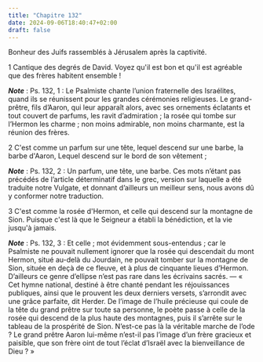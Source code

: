 ```yaml
---
title: "Chapitre 132"
date: 2024-09-06T18:40:47+02:00
draft: false
---
```



Bonheur des Juifs rassemblés à Jérusalem après la captivité.


1 Cantique des degrés de David. Voyez qu'il est bon et qu'il est agréable que des frères habitent ensemble !

***Note*** :  Ps. 132, 1 : Le Psalmiste chante l’union fraternelle des Israélites, quand ils se réunissent pour les grandes cérémonies religieuses. Le grand-prêtre, fils d’Aaron, qui leur apparaît alors, avec ses ornements éclatants et tout couvert de parfums, les ravit d’admiration ; la rosée qui tombe sur l’Hermon les charme ; non moins admirable, non moins charmante, est la réunion des frères.


2 C'est comme un parfum sur une tête, lequel descend sur une barbe, la barbe d'Aaron, Lequel descend sur le bord de son vêtement ;

***Note*** :  Ps. 132, 2 : Un parfum, une tête, une barbe. Ces mots n’étant pas précédés de l’article déterminatif dans le grec, version sur laquelle a été traduite notre Vulgate, et donnant d’ailleurs un meilleur sens, nous avons dû y conformer notre traduction.


3 C'est comme la rosée d'Hermon, et celle qui descend sur la montagne de Sion. Puisque c'est là que le Seigneur a établi la bénédiction, et la vie jusqu'à jamais.

***Note*** :  Ps. 132, 3 : Et celle ; mot évidemment sous-entendus ; car le Psalmiste ne pouvait nullement ignorer que la rosée qui descendait du mont Hermon, situé au-delà du Jourdain, ne pouvait tomber sur la montagne de Sion, située en deçà de ce fleuve, et à plus de cinquante lieues d’Hermon. D’ailleurs ce genre d’ellipse n’est pas rare dans les écrivains sacrés. ― « Cet hymne national, destiné à être chanté pendant les réjouissances publiques, ainsi que le prouvent les deux derniers versets, s’arrondit avec une grâce parfaite, dit Herder. De l’image de l’huile précieuse qui coule de la tête du grand prêtre sur toute sa personne, le poète passe à celle de la rosée qui descend de la plus haute des montagnes, puis il s’arrête sur le tableau de la prospérité de Sion. N’est-ce pas là la véritable marche de l’ode ? Le grand prêtre Aaron lui-même n’est-il pas l’image d’un frère gracieux et paisible, que son frère oint de tout l’éclat d’Israël avec la bienveillance de Dieu ? »


